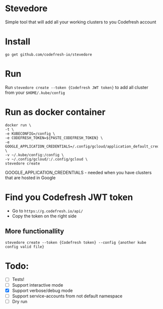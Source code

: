 # Stevedore
Simple tool that will add all your working clusters to you Codefresh account

# Install 
`go get github.com/codefresh-io/stevedore`

# Run 
Run `stevedore create --token {Codefresh JWT token}` to add all cluster from your `$HOME/.kube/config`

# Run as docker container
```
docker run \
-t \
-e KUBECONFIG=/config \
-e CODEFRESH_TOKEN=${PASTE_CODEFRESH_TOKEN} \
-e GOOGLE_APPLICATION_CREDENTIALS=/.config/gcloud/application_default_credentials.json \
-v ~/.kube/config:/config \
-v ~/.config/gcloud/:/.config/gcloud \
stevedore create
```
GOOGLE_APPLICATION_CREDENTIALS - needed when you have clusters that are hosted in Google

# Find you Codefresh JWT token
* Go to `https://g.codefresh.io/api/`
* Copy the token on the right side

## More functionallity
`stevedore create --token {Codefresh token} --config {another kube config valid file}`

# Todo:
* [ ] Tests!
* [ ] Support interactive mode
* [X] Support verbose/debug mode
* [ ] Support service-accounts from not default namespace
* [ ] Dry run
